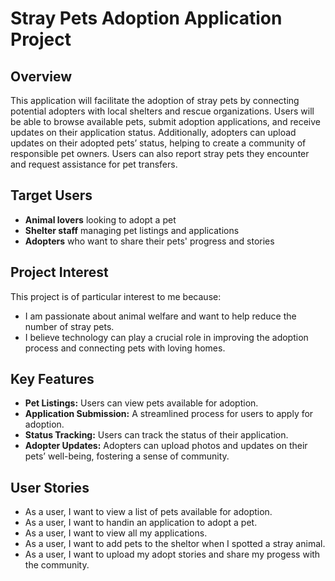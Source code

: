 # Stray Pets Adoption Application Project

## Overview
This application will facilitate the adoption of stray pets by connecting potential adopters with local shelters and rescue organizations. Users will be able to browse available pets, submit adoption applications, and receive updates on their application status. Additionally, adopters can upload updates on their adopted pets’ status, helping to create a community of responsible pet owners. Users can also report stray pets they encounter and request assistance for pet transfers.

## Target Users
- **Animal lovers** looking to adopt a pet
- **Shelter staff** managing pet listings and applications
- **Adopters** who want to share their pets' progress and stories

## Project Interest
This project is of particular interest to me because:
- I am passionate about animal welfare and want to help reduce the number of stray pets.
- I believe technology can play a crucial role in improving the adoption process and connecting pets with loving homes.

## Key Features
- **Pet Listings:** Users can view pets available for adoption.
- **Application Submission:** A streamlined process for users to apply for adoption.
- **Status Tracking:** Users can track the status of their application.
- **Adopter Updates:** Adopters can upload photos and updates on their pets’ well-being, fostering a sense of community.

## User Stories
- As a user, I want to view a list of pets available for adoption.
- As a user, I want to handin an application to adopt a pet.
- As a user, I want to view all my applications.
- As a user, I want to add pets to the sheltor when I spotted a stray animal.
- As a user, I want to upload my adopt stories and share my progess with the community.
